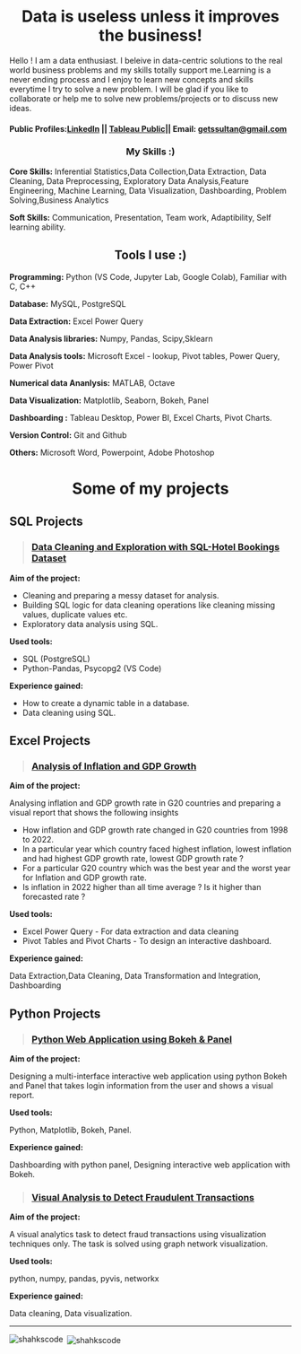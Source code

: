 <h1 align="center"> Data is useless unless it improves the business!</h1>

Hello ! I am a data enthusiast. I beleive in data-centric solutions to the real world business problems and my skills totally support me.Learning is a never ending process and I enjoy to learn new concepts and skills everytime I try to solve a new problem. I will be glad if you like to collaborate or help me to solve new problems/projects or to discuss new ideas.
#### Public Profiles:[LinkedIn](https://www.linkedin.com/in/shahrukh-sultan-150a381b6/) || [Tableau Public](https://public.tableau.com/app/profile/shahrukh.sultan)|| Email: getssultan@gmail.com

<h3 align = 'center'> My Skills :)</h3>

**Core Skills:** Inferential Statistics,Data Collection,Data Extraction, Data Cleaning, Data Preprocessing, Exploratory Data Analysis,Feature Engineering, Machine Learning, Data Visualization, Dashboarding, Problem Solving,Business Analytics

**Soft Skills:**
Communication, Presentation, Team work, Adaptibility, Self learning ability.


 <h2  align = "center"> Tools I use :) </h2>
 
**Programming:** Python (VS Code, Jupyter Lab, Google Colab), Familiar with C, C++

 **Database:** MySQL, PostgreSQL
 
**Data Extraction:** Excel Power Query

**Data Analysis libraries:** Numpy, Pandas, Scipy,Sklearn

**Data Analysis tools:**  Microsoft Excel - lookup, Pivot tables, Power Query, Power Pivot

**Numerical data Ananlysis:** MATLAB, Octave

**Data Visualization:** Matplotlib, Seaborn, Bokeh, Panel

**Dashboarding :** Tableau Desktop, Power BI, Excel Charts, Pivot Charts.

**Version Control:** Git and Github

**Others:** Microsoft Word, Powerpoint, Adobe Photoshop


 <h1  align = "center"> Some of my projects</h1>
 
     
## SQL Projects
> ### [Data Cleaning and Exploration with SQL-Hotel Bookings Dataset](https://github.com/shakhscode/DataCleaningAndExploration-with-SQL-HotelBookings-dataset#data-cleaning-and-exploration-with-sql-hotel-bookings-dataset)

**Aim of the project:**
- Cleaning and preparing a messy dataset for analysis.
- Building SQL logic for data cleaning operations like cleaning missing values, duplicate values etc.
- Exploratory data analysis using SQL.

**Used tools:** 
- SQL (PostgreSQL)
- Python-Pandas, Psycopg2 (VS Code)

**Experience gained:**
- How to create a dynamic table in a database.
- Data cleaning using SQL.

## Excel Projects     
> ### [Analysis of Inflation and GDP Growth](https://github.com/shakhscode/Inflation-and-GDP-Growth-Analysis-G20Countries#inflation-and-gdp-growth-analysis-g20-countries)

**Aim of the project:**

Analysing inflation and GDP growth rate in G20 countries and preparing a visual report that shows the following insights
- How inflation and GDP growth rate changed in G20 countries from 1998 to 2022.
- In a particular year which country faced highest inflation, lowest inflation and had highest GDP growth rate, lowest GDP growth rate ?
- For a particular G20 country which was the best year and the worst year for Inflation and GDP growth rate.
- Is inflation in 2022 higher than all time average ? Is it higher than forecasted rate ?

**Used tools:**
- Excel Power Query - For data extraction and data cleaning
- Pivot Tables and Pivot Charts - To design an interactive dashboard.

**Experience gained:**

Data Extraction,Data Cleaning, Data Transformation and Integration, Dashboarding


## Python Projects
> ### [Python Web Application using Bokeh & Panel](https://github.com/shakhscode/WebApplicationPrototype-using-Bokeh-Panel/blob/main/README.md#python-web-application-using-bokeh--panel)

**Aim of the project:**

Designing a multi-interface interactive web application using python Bokeh and Panel that takes login information from the user and shows a visual report.

**Used tools:**

Python, Matplotlib, Bokeh, Panel.

**Experience gained:**

Dashboarding with python panel, Designing interactive web application with Bokeh.


> ### [Visual Analysis to Detect Fraudulent Transactions](https://github.com/shakhscode/VisualAnalyticsUsingGraphNetworks#detection-of-fraudulent-transactions-by-graphical-analysis)

**Aim of the project:**

A visual analytics task to detect fraud transactions using visualization techniques only. The task is solved using graph network visualization.

**Used tools:**

python, numpy, pandas, pyvis, networkx

**Experience gained:**

Data cleaning, Data visualization.


*** 
     

<p><img align="left" src="https://github-readme-stats.vercel.app/api/top-langs?username=shakhscode&show_icons=true&locale=en&layout=compact" alt="shahkscode" /></p>

<p>&nbsp;<img align="center" src="https://github-readme-stats.vercel.app/api?username=shakhscode&show_icons=true&locale=en" alt="shahkscode" /></p>




